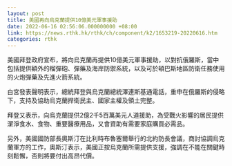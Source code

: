 ```yaml
---
layout: post
title: 美國再向烏克蘭提供10億美元軍事援助
date: 2022-06-16 02:56:06.000000000 +08:00
link: https://news.rthk.hk/rthk/ch/component/k2/1653219-20220616.htm
categories: rthk
---
```


美國拜登政府宣布，將向烏克蘭再提供10億美元軍事援助，以對抗俄羅斯，當中包括提供額外的榴彈砲、彈藥及海岸防禦系統，以及可於頓巴斯地區防衛任務使用的火炮彈藥及先進火箭系統。

白宮發表聲明表示，總統拜登與烏克蘭總統澤連斯基通電話，重申在俄羅斯的侵略下，支持及協助烏克蘭捍衛民主、國家主權及領土完整。

拜登又表示，向烏克蘭提供2億2千5百萬美元人道援助，為受戰火影響的居民提供潔淨食水、食物、重要醫療用品，又會資助有需要家庭購買必需品。

另外，美國國防部長奧斯汀在比利時布魯塞爾舉行的北約防長會議，商討協調烏克蘭軍方的工作，奧斯汀表示，美國正按烏克蘭所需提供支援，強調在不能在關鍵時刻鬆懈，否則將要付出高昂代價。
